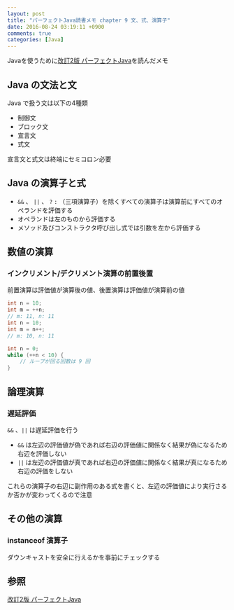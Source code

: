 ```yaml
---
layout: post
title: "パーフェクトJava読書メモ chapter 9 文、式、演算子"
date: 2016-08-24 03:19:11 +0900
comments: true
categories: [Java]
---
```


Javaを使うために[改訂2版 パーフェクトJava](http://www.amazon.co.jp/gp/product/4774166855/ref=as_li_ss_tl?ie=UTF8&camp=247&creative=7399&creativeASIN=4774166855&linkCode=as2&tag=sojiro14-22)を読んだメモ

## Java の文法と文
Java で扱う文は以下の4種類

* 制御文
* ブロック文
* 宣言文
* 式文

宣言文と式文は終端にセミコロン必要

## Java の演算子と式
* `&&` 、 `||` 、 `?` `:` （三項演算子）を除くすべての演算子は演算前にすべてのオペランドを評価する
* オペランドは左のものから評価する
* メソッド及びコンストラクタ呼び出し式では引数を左から評価する

## 数値の演算
### インクリメント/デクリメント演算の前置後置
前置演算は評価値が演算後の値、後置演算は評価値が演算前の値

```java
int n = 10;
int m = ++n;
// m: 11, n: 11
int n = 10;
int m = n++;
// m: 10, n: 11
```
```java
int n = 0;
while (++n < 10) {
    // ループが回る回数は 9 回
}
```

## 論理演算
### 遅延評価
`&&` 、`||` は遅延評価を行う

* `&&` は左辺の評価値が偽であれば右辺の評価値に関係なく結果が偽になるため右辺を評価しない
* `||` は左辺の評価値が真であれば右辺の評価値に関係なく結果が真になるため右辺の評価をしない

これらの演算子の右辺に副作用のある式を書くと、左辺の評価値により実行さるか否かが変わってくるので注意

## その他の演算
### instanceof 演算子
ダウンキャストを安全に行えるかを事前にチェックする

## 参照
[改訂2版 パーフェクトJava](http://www.amazon.co.jp/gp/product/4774166855/ref=as_li_ss_tl?ie=UTF8&camp=247&creative=7399&creativeASIN=4774166855&linkCode=as2&tag=sojiro14-22)
